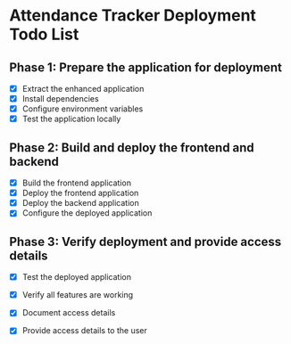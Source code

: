 # Attendance Tracker Deployment Todo List

## Phase 1: Prepare the application for deployment
- [x] Extract the enhanced application
- [x] Install dependencies
- [x] Configure environment variables
- [x] Test the application locally

## Phase 2: Build and deploy the frontend and backend
- [x] Build the frontend application
- [x] Deploy the frontend application
- [x] Deploy the backend application
- [x] Configure the deployed application

## Phase 3: Verify deployment and provide access details
- [x] Test the deployed application
- [x] Verify all features are working
- [x] Document access details
- [x] Provide access details to the user

